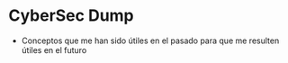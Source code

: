 # CyberSec Dump #
* Conceptos que me han sido útiles en el pasado para que me resulten útiles en el futuro
